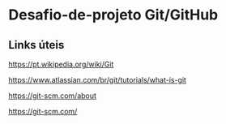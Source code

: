 # Desafio-de-projeto Git/GitHub
## Links úteis 
https://pt.wikipedia.org/wiki/Git

https://www.atlassian.com/br/git/tutorials/what-is-git

https://git-scm.com/about

https://git-scm.com/
